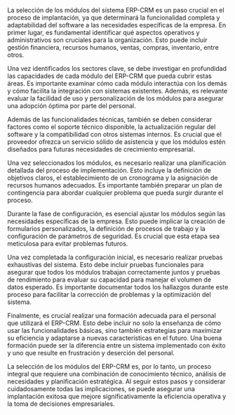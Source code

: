 La selección de los módulos del sistema ERP-CRM es un paso crucial en el proceso de implantación, ya que determinará la funcionalidad completa y adaptabilidad del software a las necesidades específicas de la empresa. En primer lugar, es fundamental identificar qué aspectos operativos y administrativos son cruciales para la organización. Esto puede incluir gestión financiera, recursos humanos, ventas, compras, inventario, entre otros.

Una vez identificados los sectores clave, se debe investigar en profundidad las capacidades de cada módulo del ERP-CRM que pueda cubrir estas áreas. Es importante examinar cómo cada módulo interactúa con los demás y cómo facilita la integración con sistemas existentes. Además, es relevante evaluar la facilidad de uso y personalización de los módulos para asegurar una adopción óptima por parte del personal.

Además de las funcionalidades técnicas, también se deben considerar factores como el soporte técnico disponible, la actualización regular del software y la compatibilidad con otros sistemas internos. Es crucial que el proveedor ofrezca un servicio sólido de asistencia y que los módulos estén diseñados para futuras necesidades de crecimiento empresarial.

Una vez seleccionados los módulos, es necesario realizar una planificación detallada del proceso de implementación. Esto incluye la definición de objetivos claros, el establecimiento de un cronograma y la asignación de recursos humanos adecuados. Es importante también preparar un plan de contingencia para abordar cualquier problema que pueda surgir durante el proceso.

Durante la fase de configuración, es esencial ajustar los módulos según las necesidades específicas de la empresa. Esto puede implicar la creación de formularios personalizados, la definición de procesos de trabajo y la configuración de parámetros de seguridad. Es crucial que esta etapa sea meticulosa para evitar problemas futuros.

Una vez completada la configuración inicial, es necesario realizar pruebas exhaustivas del sistema. Esto debe incluir pruebas funcionales para asegurar que todos los módulos trabajan correctamente juntos y pruebas de rendimiento para evaluar su capacidad para manejar el volumen de datos esperado. Es importante documentar todos los hallazgos durante este proceso para facilitar la corrección de problemas y la optimización del sistema.

Finalmente, es crucial realizar una formación adecuada para el personal que utilizará el ERP-CRM. Esto debe incluir no solo la enseñanza de cómo usar las funcionalidades básicas, sino también estrategias para maximizar su eficiencia y adaptarse a nuevas características en el futuro. Una buena formación puede ser la diferencia entre un sistema implementado con éxito y uno que resulte en frustración y deserción del personal.

La selección de los módulos del ERP-CRM es, por lo tanto, un proceso integral que requiere una combinación de conocimiento técnico, análisis de necesidades y planificación estratégica. Al seguir estos pasos y considerar cuidadosamente todas las implicaciones, se puede asegurar una implantación exitosa que mejore significativamente la eficiencia operativa y la toma de decisiones empresariales.
